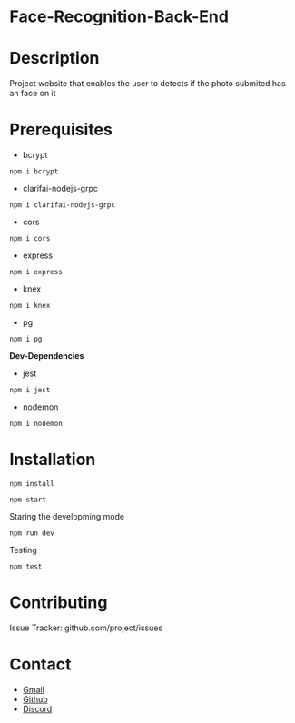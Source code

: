 # Face-Recognition-Back-End

# Description
Project website that enables the user to detects if the photo submited has an face on it
# Prerequisites
- bcrypt

```npm i bcrypt```
- clarifai-nodejs-grpc
 
```npm i clarifai-nodejs-grpc```
- cors

```npm i cors```
- express
 
```npm i express```
 - knex
  
```npm i knex```
- pg
 
```npm i pg```

**Dev-Dependencies**
- jest

```npm i jest```
- nodemon

```npm i nodemon```

# Installation
```
npm install 
```
```
npm start
```
Staring the developming mode
```
npm run dev
```
Testing
```
npm test
```

# Contributing
Issue Tracker: github.com/project/issues

# Contact 
- [Gmail](https://mail.google.com/mail/u/0/?fs=1&to=ArturoM.Ducasse@gmail.com&su=Job-related&tf=cm "Gmail direct link")
- [Github](https://github.com/R2rit0 "Github profile")
- [Discord](https://discordapp.com/users/362837852507209730/ "Discord profile")
